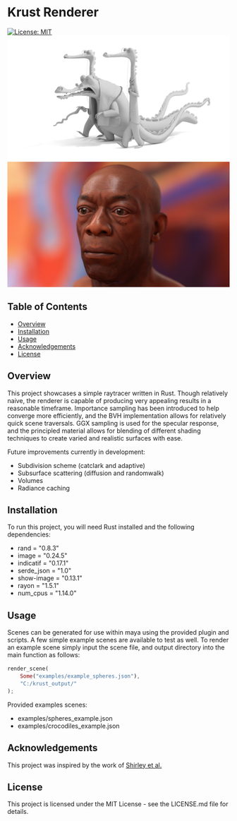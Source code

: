 # Krust Renderer
[![License: MIT](https://img.shields.io/badge/License-MIT-yellow.svg)](LICENSE.md)
![Example render](img/crocodiles_example.png)
![Example render](img/bust_example.png)


## Table of Contents
- [Overview](#overview)
- [Installation](#installation)
- [Usage](#usage)
- [Acknowledgements](#acknowledgements)
- [License](#license)


## Overview <a name="overview"></a>
This project showcases a simple raytracer written in Rust. Though relatively naive, the renderer is capable of producing very appealing results in a reasonable timeframe. Importance sampling has been introduced to help converge more efficiently, and the BVH implementation allows for relatively quick scene traversals. GGX sampling is used for the specular response, and the principled material allows for blending of different shading techniques to create varied and realistic surfaces with ease. 

Future improvements currently in development:
- Subdivision scheme (catclark and adaptive)
- Subsurface scattering (diffusion and randomwalk)
- Volumes
- Radiance caching


## Installation <a name="installation"></a>
To run this project, you will need Rust installed and the following dependencies:

- rand = "0.8.3"
- image = "0.24.5"
- indicatif = "0.17.1"
- serde_json = "1.0"
- show-image = "0.13.1"
- rayon = "1.5.1"
- num_cpus = "1.14.0"

## Usage <a name="usage"></a>
Scenes can be generated for use within maya using the provided plugin and scripts. A few simple example scenes are available to test as well. To render an example scene simply input the scene file, and output directory into the main function as follows:

```rust
render_scene(
    Some("examples/example_spheres.json"),
    "C:/krust_output/"
);
 ```

 Provided examples scenes:
 - examples/spheres_example.json 
 - examples/crocodiles_example.json 


## Acknowledgements <a name="acknowledgements"></a>
This project was inspired by the work of [Shirley et al.](https://raytracing.github.io/)


## License <a name="license"></a>
This project is licensed under the MIT License - see the LICENSE.md file for details.